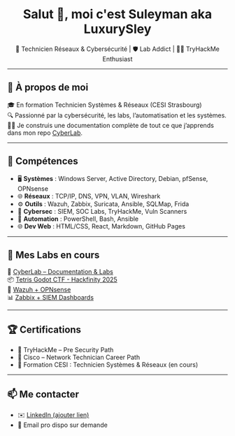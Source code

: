 <h1 align="center">Salut 👋, moi c'est Suleyman aka LuxurySley</h1>
<p align="center">
  🔧 Technicien Réseaux & Cybersécurité | 🛡️ Lab Addict | 👨‍💻 TryHackMe Enthusiast
</p>

---

## 🚀 À propos de moi

🎓 En formation Technicien Systèmes & Réseaux (CESI Strasbourg)  
🔍 Passionné par la cybersécurité, les labs, l’automatisation et les systèmes.  
👨‍💻 Je construis une documentation complète de tout ce que j’apprends dans mon repo [CyberLab](https://github.com/Spagheth/CyberLab).

---

## 🧰 Compétences

- 🖥️ **Systèmes** : Windows Server, Active Directory, Debian, pfSense, OPNsense  
- 🌐 **Réseaux** : TCP/IP, DNS, VPN, VLAN, Wireshark  
- ⚙️ **Outils** : Wazuh, Zabbix, Suricata, Ansible, SQLMap, Frida  
- 🔐 **Cybersec** : SIEM, SOC Labs, TryHackMe, Vuln Scanners  
- 🔄 **Automation** : PowerShell, Bash, Ansible  
- 🌐 **Dev Web** : HTML/CSS, React, Markdown, GitHub Pages

---

## 🧪 Mes Labs en cours

🧠 [CyberLab – Documentation & Labs](https://github.com/Spagheth/CyberLab)  
📦 [Tetris Godot CTF - Hackfinity 2025](https://github.com/Spagheth/CyberLab/tree/main/Tetris-Hackfinity2025)  
🔧 [Wazuh + OPNsense](https://github.com/Spagheth/CyberLab/tree/main/OPNsense+Wazuh)  
📊 [Zabbix + SIEM Dashboards](https://github.com/Spagheth/CyberLab/tree/main/Zabbix+Wazuh)

---

## 🏆 Certifications

- 🏅 TryHackMe – Pre Security Path  
- 🧠 Cisco – Network Technician Career Path  
- 📜 Formation CESI : Technicien Systèmes & Réseaux (en cours)

---

## 📫 Me contacter

- ✉️ [LinkedIn (ajouter lien)](https://linkedin.com/in/TON-LIEN)
- 📧 Email pro dispo sur demande
